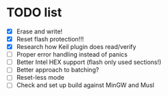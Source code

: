 # TODO list

- [x] Erase and write!
- [x] Reset flash protection!!!
- [x] Research how Keil plugin does read/verify
- [ ] Proper error handling instead of panics
- [ ] Better Intel HEX support (flash only used sections!)
- [ ] Better approach to batching?
- [ ] Reset-less mode
- [ ] Check and set up build against MinGW and Musl
